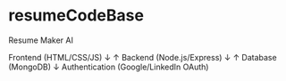 # resumeCodeBase
Resume Maker  AI

Frontend (HTML/CSS/JS) 
  ↓ ↑ 
Backend (Node.js/Express) 
  ↓ ↑ 
Database (MongoDB)
  ↓ 
Authentication (Google/LinkedIn OAuth)
